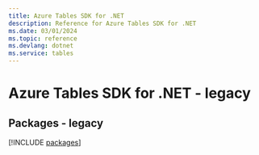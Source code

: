 ```yaml
---
title: Azure Tables SDK for .NET
description: Reference for Azure Tables SDK for .NET
ms.date: 03/01/2024
ms.topic: reference
ms.devlang: dotnet
ms.service: tables
---
```

# Azure Tables SDK for .NET - legacy
## Packages - legacy
[!INCLUDE [packages](tables-index.md)]